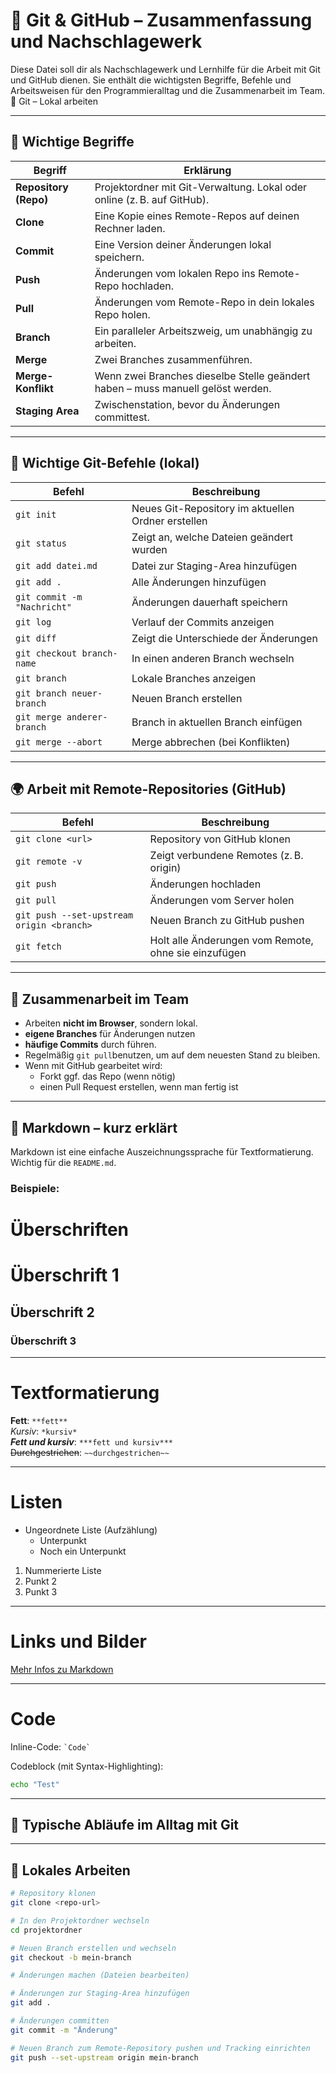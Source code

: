 # 🧠 Git & GitHub – Zusammenfassung und Nachschlagewerk

Diese Datei soll dir als Nachschlagewerk und Lernhilfe für die Arbeit mit Git und GitHub dienen. Sie enthält die wichtigsten Begriffe, Befehle und Arbeitsweisen für den Programmieralltag und die Zusammenarbeit im Team.🔧 Git – Lokal arbeiten



---

 ## 🔑 Wichtige Begriffe

| Begriff        | Erklärung |
|----------------|-----------|
| **Repository (Repo)** | Projektordner mit Git-Verwaltung. Lokal oder online (z. B. auf GitHub). |
| **Clone** | Eine Kopie eines Remote-Repos auf deinen Rechner laden. |
| **Commit** | Eine Version deiner Änderungen lokal speichern. |
| **Push** | Änderungen vom lokalen Repo ins Remote-Repo hochladen. |
| **Pull** | Änderungen vom Remote-Repo in dein lokales Repo holen. |
| **Branch** | Ein paralleler Arbeitszweig, um unabhängig zu arbeiten. |
| **Merge** | Zwei Branches zusammenführen. |
| **Merge-Konflikt** | Wenn zwei Branches dieselbe Stelle geändert haben – muss manuell gelöst werden. |
| **Staging Area** | Zwischenstation, bevor du Änderungen committest. |

---

## 🧰 Wichtige Git-Befehle (lokal)

| Befehl | Beschreibung |
|--------|--------------|
| `git init` | Neues Git-Repository im aktuellen Ordner erstellen |
| `git status` | Zeigt an, welche Dateien geändert wurden |
| `git add datei.md` | Datei zur Staging-Area hinzufügen |
| `git add .` | Alle Änderungen hinzufügen |
| `git commit -m "Nachricht"` | Änderungen dauerhaft speichern |
| `git log` | Verlauf der Commits anzeigen |
| `git diff` | Zeigt die Unterschiede der Änderungen |
| `git checkout branch-name` | In einen anderen Branch wechseln |
| `git branch` | Lokale Branches anzeigen |
| `git branch neuer-branch` | Neuen Branch erstellen |
| `git merge anderer-branch` | Branch in aktuellen Branch einfügen |
| `git merge --abort` | Merge abbrechen (bei Konflikten) |

---

## 🌍 Arbeit mit Remote-Repositories (GitHub)

| Befehl | Beschreibung |
|--------|--------------|
| `git clone <url>` | Repository von GitHub klonen |
| `git remote -v` | Zeigt verbundene Remotes (z. B. origin) |
| `git push` | Änderungen hochladen |
| `git pull` | Änderungen vom Server holen |
| `git push --set-upstream origin <branch>` | Neuen Branch zu GitHub pushen |
| `git fetch` | Holt alle Änderungen vom Remote, ohne sie einzufügen |

---

## :handshake: Zusammenarbeit im Team

- Arbeiten **nicht im Browser**, sondern lokal.
-  **eigene Branches** für Änderungen nutzen
-  **häufige Commits** durch führen.
- Regelmäßig `git pull`benutzen, um auf dem neuesten Stand zu bleiben.
- Wenn mit GitHub gearbeitet wird:
  - Forkt ggf. das Repo (wenn nötig)
  -  einen Pull Request erstellen, wenn man fertig ist

---

## 📝 Markdown – kurz erklärt

Markdown ist eine einfache Auszeichnungssprache für Textformatierung. Wichtig für die `README.md`.

### Beispiele:

# Überschriften

# Überschrift 1
## Überschrift 2
### Überschrift 3

---


# Textformatierung

**Fett**: `**fett**`  
*Kursiv*: `*kursiv*`  
***Fett und kursiv***: `***fett und kursiv***`  
~~Durchgestrichen~~: `~~durchgestrichen~~`

---

# Listen

- Ungeordnete Liste (Aufzählung)  
  - Unterpunkt  
  - Noch ein Unterpunkt

1. Nummerierte Liste  
2. Punkt 2  
3. Punkt 3

---

# Links und Bilder

[Mehr Infos zu Markdown](https://oliverbrux.de/blog/markdown-was-ist-das-eigentlich)  



---

# Code

Inline-Code: `` `Code` ``  

Codeblock (mit Syntax-Highlighting):

```bash
echo "Test"
 ```
---

## 🧪 Typische Abläufe im Alltag mit Git

---

## 🔁 Lokales Arbeiten

```bash
# Repository klonen
git clone <repo-url>

# In den Projektordner wechseln
cd projektordner

# Neuen Branch erstellen und wechseln
git checkout -b mein-branch

# Änderungen machen (Dateien bearbeiten)

# Änderungen zur Staging-Area hinzufügen
git add .

# Änderungen committen
git commit -m "Änderung"

# Neuen Branch zum Remote-Repository pushen und Tracking einrichten
git push --set-upstream origin mein-branch

